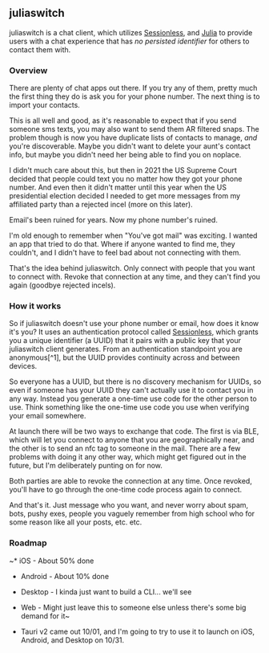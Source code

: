 ## juliaswitch

juliaswitch is a chat client, which utilizes [Sessionless][sessionless], and [Julia][julia] to provide users with a chat experience that has _no persisted identifier_ for others to contact them with.

### Overview

There are plenty of chat apps out there. 
If you try any of them, pretty much the first thing they do is ask you for your phone number.
The next thing is to import your contacts.

This is all well and good, as it's reasonable to expect that if you send someone sms texts, you may also want to send them AR filtered snaps. 
The problem though is now you have duplicate lists of contacts to manage, _and_ you're discoverable.
Maybe you didn't want to delete your aunt's contact info, but maybe you didn't need her being able to find you on noplace.

I didn't much care about this, but then in 2021 the US Supreme Court decided that people could text you no matter how they got your phone number.
And even then it didn't matter until this year when the US presidential election decided I needed to get more messages from my affiliated party than a rejected incel (more on this later).

Email's been ruined for years.
Now my phone number's ruined.

I'm old enough to remember when "You've got mail" was exciting.
I wanted an app that tried to do that.
Where if anyone wanted to find me, they couldn't, and I didn't have to feel bad about not connecting with them.

That's the idea behind juliaswitch.
Only connect with people that you want to connect with.
Revoke that connection at any time, and they can't find you again (goodbye rejected incels).

### How it works

So if juliaswitch doesn't use your phone number or email, how does it know it's you?
It uses an authentication protocol called [Sessionless][sessionless], which grants you a unique identifier (a UUID) that it pairs with a public key that your juliaswitch client generates.
From an authentication standpoint you are anonymous[^1], but the UUID provides continuity across and between devices.

So everyone has a UUID, but there is no discovery mechanism for UUIDs, so even if someone has your UUID they can't actually use it to contact you in any way.
Instead you generate a one-time use code for the other person to use.
Think something like the one-time use code you use when verifying your email somewhere. 

At launch there will be two ways to exchange that code. 
The first is via BLE, which will let you connect to anyone that you are geographically near, and the other is to send an nfc tag to someone in the mail. 
There are a few problems with doing it any other way, which might get figured out in the future, but I'm deliberately punting on for now. 

Both parties are able to revoke the connection at any time.
Once revoked, you'll have to go through the one-time code process again to connect.

And that's it.
Just message who you want, and never worry about spam, bots, pushy exes, people you vaguely remember from high school who for some reason like all your posts, etc. etc.

### Roadmap

~* iOS - About 50% done
* Android - About 10% done
* Desktop - I kinda just want to build a CLI... we'll see
* Web - Might just leave this to someone else unless there's some big demand for it~

* Tauri v2 came out 10/01, and I'm going to try to use it to launch on iOS, Android, and Desktop on 10/31. 



[sessionless]: https://www.github.com/planet-nine-app/sessionless
[julia]: https://www.github.com/planet-nine-app/julia

[ht1]: ## "Anonymity in chat clients is pretty easy to obtain with burner phone numbers, and so this isn't a feature of juliaswitch.
It's just a side effect of an authentication protocol that doesn't need personal information to operate."

